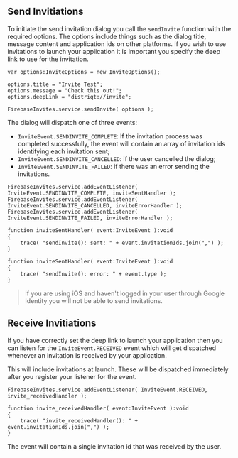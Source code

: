 

## Send Invitiations

To initiate the send invitation dialog you call the `sendInvite` function with the required options.
The options include things such as the dialog title, message content and application ids on other platforms.
If you wish to use invitations to launch your application it is important you specify the deep link to use for the invitation. 


```as3
var options:InviteOptions = new InviteOptions();
			
options.title = "Invite Test";
options.message = "Check this out!";
options.deepLink = "distriqt://invite";

FirebaseInvites.service.sendInvite( options );
```

The dialog will dispatch one of three events:

- `InviteEvent.SENDINVITE_COMPLETE`: If the invitation process was completed successfully, the event will contain an array of invitation ids identifying each invitation sent; 
- `InviteEvent.SENDINVITE_CANCELLED`: if the user cancelled the dialog;
- `InviteEvent.SENDINVITE_FAILED`: if there was an error sending the invitations.


```as3
FirebaseInvites.service.addEventListener( InviteEvent.SENDINVITE_COMPLETE, inviteSentHandler );
FirebaseInvites.service.addEventListener( InviteEvent.SENDINVITE_CANCELLED, inviteErrorHandler );
FirebaseInvites.service.addEventListener( InviteEvent.SENDINVITE_FAILED, inviteErrorHandler );

function inviteSentHandler( event:InviteEvent ):void
{
	trace( "sendInvite(): sent: " + event.invitationIds.join(",") );
}

function inviteSentHandler( event:InviteEvent ):void
{
	trace( "sendInvite(): error: " + event.type );
}
```

>
> If you are using iOS and haven't logged in your user through Google Identity you will not be able to send invitations.
>



## Receive Invitiations

If you have correctly set the deep link to launch your application then you can listen for the `InviteEvent.RECEIVED` event
which will get dispatched whenever an invitation is received by your application.

This will include invitations at launch. These will be dispatched immediately after you register your listener for the event.

```as3
FirebaseInvites.service.addEventListener( InviteEvent.RECEIVED, invite_receivedHandler );

function invite_receivedHandler( event:InviteEvent ):void
{
	trace( "invite_receivedHandler(): " + event.invitationIds.join(",") );
}
```

The event will contain a single invitation id that was received by the user.

